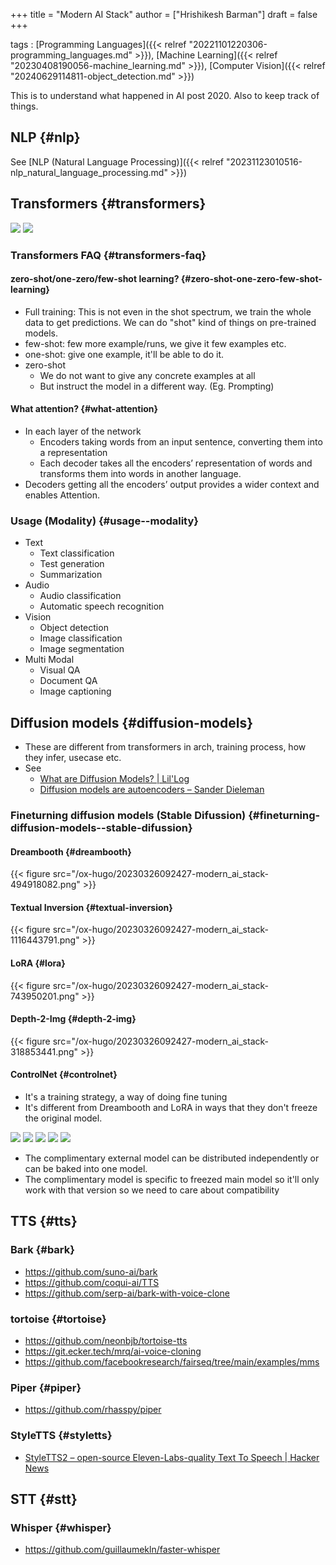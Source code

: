 +++
title = "Modern AI Stack"
author = ["Hrishikesh Barman"]
draft = false
+++

tags
: [Programming Languages]({{< relref "20221101220306-programming_languages.md" >}}), [Machine Learning]({{< relref "20230408190056-machine_learning.md" >}}), [Computer Vision]({{< relref "20240629114811-object_detection.md" >}})

This is to understand what happened in AI post 2020. Also to keep track of things.


## NLP {#nlp}

See [NLP (Natural Language Processing)]({{< relref "20231123010516-nlp_natural_language_processing.md" >}})


## Transformers {#transformers}

![](/ox-hugo/20230326092427-modern_ai_stack-1255652474.png)
![](/ox-hugo/20230326092427-modern_ai_stack-2069610963.png)


### Transformers FAQ {#transformers-faq}


#### zero-shot/one-zero/few-shot learning? {#zero-shot-one-zero-few-shot-learning}

-   Full training: This is not even in the shot spectrum, we train the whole data to get predictions. We can do "shot" kind of things on pre-trained models.
-   few-shot: few more example/runs, we give it few examples etc.
-   one-shot: give one example, it'll be able to do it.
-   zero-shot
    -   We do not want to give any concrete examples at all
    -   But instruct the model in a different way.  (Eg. Prompting)


#### What attention? {#what-attention}

-   In each layer of the network
    -   Encoders taking words from an input sentence, converting them into a representation
    -   Each decoder takes all the encoders’ representation of words and transforms them into words in another language.
-   Decoders getting all the encoders’ output provides a wider context and enables Attention.


### Usage (Modality) {#usage--modality}

-   Text
    -   Text classification
    -   Test generation
    -   Summarization
-   Audio
    -   Audio classification
    -   Automatic speech recognition
-   Vision
    -   Object detection
    -   Image classification
    -   Image segmentation
-   Multi Modal
    -   Visual QA
    -   Document QA
    -   Image captioning


## Diffusion models {#diffusion-models}

-   These are different from transformers in arch, training process, how they infer, usecase etc.
-   See
    -   [What are Diffusion Models? | Lil'Log](https://lilianweng.github.io/posts/2021-07-11-diffusion-models/)
    -   [Diffusion models are autoencoders – Sander Dieleman](https://sander.ai/2022/01/31/diffusion.html)


### Fineturning diffusion models (Stable Difussion) {#fineturning-diffusion-models--stable-difussion}


#### Dreambooth {#dreambooth}

{{< figure src="/ox-hugo/20230326092427-modern_ai_stack-494918082.png" >}}


#### Textual Inversion {#textual-inversion}

{{< figure src="/ox-hugo/20230326092427-modern_ai_stack-1116443791.png" >}}


#### LoRA {#lora}

{{< figure src="/ox-hugo/20230326092427-modern_ai_stack-743950201.png" >}}


#### Depth-2-Img {#depth-2-img}

{{< figure src="/ox-hugo/20230326092427-modern_ai_stack-318853441.png" >}}


#### ControlNet {#controlnet}

-   It's a training strategy, a way of doing fine tuning
-   It's different from Dreambooth and LoRA in ways that they don't freeze the original model.

![](/ox-hugo/20230326092427-modern_ai_stack-1701974168.png)
![](/ox-hugo/20230326092427-modern_ai_stack-1033145681.png)
![](/ox-hugo/20230326092427-modern_ai_stack-1213872828.png)
![](/ox-hugo/20230326092427-modern_ai_stack-1557053891.png)
![](/ox-hugo/20230326092427-modern_ai_stack-361886987.png)

-   The complimentary external model can be distributed independently or can be baked into one model.
-   The complimentary model is specific to freezed main model so it'll only work with that version so we need to care about compatibility


## TTS {#tts}


### Bark {#bark}

-   <https://github.com/suno-ai/bark>
-   <https://github.com/coqui-ai/TTS>
-   <https://github.com/serp-ai/bark-with-voice-clone>


### tortoise {#tortoise}

-   <https://github.com/neonbjb/tortoise-tts>
-   <https://git.ecker.tech/mrq/ai-voice-cloning>
-   <https://github.com/facebookresearch/fairseq/tree/main/examples/mms>


### Piper {#piper}

-   <https://github.com/rhasspy/piper>


### StyleTTS {#styletts}

-   [StyleTTS2 – open-source Eleven-Labs-quality Text To Speech | Hacker News](https://news.ycombinator.com/item?id=38335255)


## STT {#stt}


### Whisper {#whisper}

-   <https://github.com/guillaumekln/faster-whisper>
